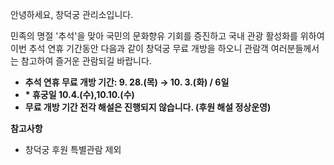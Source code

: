 안녕하세요, 창덕궁 관리소입니다.

민족의 명절 '추석'을 맞아 국민의 문화향유 기회를 증진하고 국내 관광 활성화를 위하여 이번 추석 연휴 기간동안 다음과 같이 창덕궁 무료 개방을 하오니 관람객 여러분들께서는 참고하여 즐거운 관람되길 바랍니다.

- **추석 연휴 무료 개방 기간: 9. 28.(목) → 10. 3.(화) / 6일**
- **\* 휴궁일 10.4.(수),10.10.(수)**
- **무료 개방 기간 전각 해설은 진행되지 않습니다. (후원 해설 정상운영)**

**참고사항**
- 창덕궁 후원 특별관람 제외